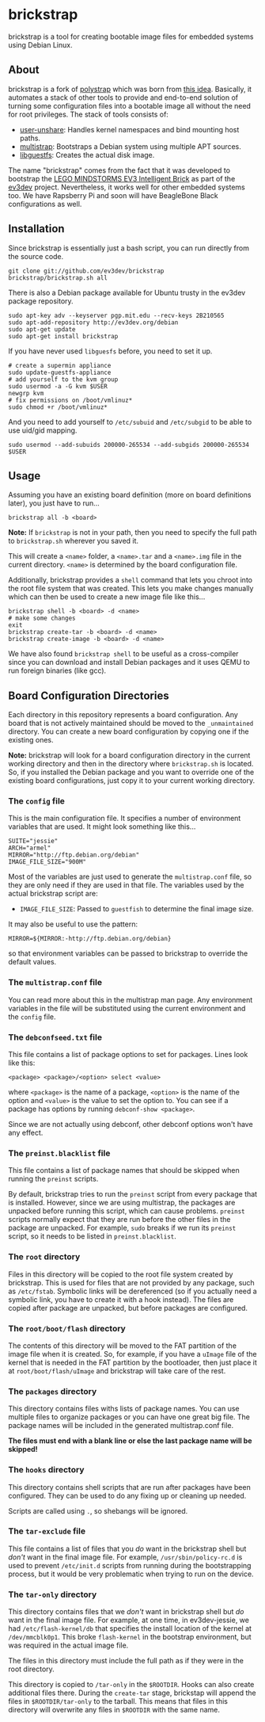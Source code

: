 brickstrap
==========

brickstrap is a tool for creating bootable image files for embedded systems
using Debian Linux.


About
-----

brickstrap is a fork of [polystrap] which was born from [this idea][blog].
Basically, it automates a stack of other tools to provide and end-to-end
solution of turning some configuration files into a bootable image all without
the need for root privileges. The stack of tools consists of:

* [user-unshare]: Handles kernel namespaces and bind mounting host paths.
* [multistrap]: Bootstraps a Debian system using multiple APT sources.
* [libguestfs]: Creates the actual disk image.

The name "brickstrap" comes from the fact that it was developed to bootstrap
the [LEGO MINDSTORMS EV3 Intelligent Brick][mindstorms] as part of the [ev3dev]
project. Nevertheless, it works well for other embedded systems too. We have
Rapsberry Pi and soon will have BeagleBone Black configurations as well.


Installation
------------

Since brickstrap is essentially just a bash script, you can run directly from
the source code.

    git clone git://github.com/ev3dev/brickstrap
    brickstrap/brickstrap.sh all

There is also a Debian package available for Ubuntu trusty in the ev3dev package
repository.

    sudo apt-key adv --keyserver pgp.mit.edu --recv-keys 2B210565
    sudo apt-add-repository http://ev3dev.org/debian
    sudo apt-get update
    sudo apt-get install brickstrap

If you have never used `libguesfs` before, you need to set it up.

    # create a supermin appliance
    sudo update-guestfs-appliance
    # add yourself to the kvm group
    sudo usermod -a -G kvm $USER
    newgrp kvm
    # fix permissions on /boot/vmlinuz*
    sudo chmod +r /boot/vmlinuz*

And you need to add yourself to `/etc/subuid` and `/etc/subgid` to be able to
use uid/gid mapping.

    sudo usermod --add-subuids 200000-265534 --add-subgids 200000-265534 $USER

Usage
-----

Assuming you have an existing board definition (more on board definitions later),
you just have to run...

    brickstrap all -b <board>

__Note:__ If `brickstrap` is not in your path, then you need to specify the full
path to `brickstrap.sh` wherever you saved it.

This will create a `<name>` folder, a `<name>.tar` and a `<name>.img` file in
the current directory. `<name>` is determined by the board configuration file.

Additionally, brickstrap provides a `shell` command that lets
you chroot into the root file system that was created. This lets you make
changes manually which can then be used to create a new image file like this...

    brickstrap shell -b <board> -d <name>
    # make some changes
    exit
    brickstrap create-tar -b <board> -d <name>
    brickstrap create-image -b <board> -d <name>

We have also found `brickstrap shell` to be useful as a cross-compiler since
you can download and install Debian packages and it uses QEMU to run foreign
binaries (like gcc).


Board Configuration Directories
-------------------------------

Each directory in this repository represents a board configuration. Any board
that is not actively maintained should be moved to the `_unmaintained` directory.
You can create a new board configuration by copying one if the existing ones.

__Note:__ brickstrap will look for a board configuration directory in the current
working directory and then in the directory where `brickstrap.sh` is located.
So, if you installed the Debian package and you want to override one of the
existing board configurations, just copy it to your current working directory.

### The `config` file

This is the main configuration file. It specifies a number of environment
variables that are used. It might look something like this...

    SUITE="jessie"
    ARCH="armel"
    MIRROR="http://ftp.debian.org/debian"
    IMAGE_FILE_SIZE="900M"

Most of the variables are just used to generate the `multistrap.conf` file, so
they are only need if they are used in that file. The variables used by the actual
brickstrap script are:

*   `IMAGE_FILE_SIZE`: Passed to `guestfish` to determine the final image size.

It may also be useful to use the pattern:

    MIRROR=${MIRROR:-http://ftp.debian.org/debian}

so that environment variables can be passed to brickstrap to override the
default values.

### The `multistrap.conf` file

You can read more about this in the multistrap man page. Any environment variables
in the file will be substituted using the current environment and the `config` file.

### The `debconfseed.txt` file

This file contains a list of package options to set for packages. Lines look
like this:

    <package> <package>/<option> select <value>

where `<package>` is the name of a package, `<option>` is the name of the option
and `<value>` is the value to set the option to. You can see if a package has
options by running `debconf-show <package>`.

Since we are not actually using debconf, other debconf options won't have any effect.

### The `preinst.blacklist` file

This file contains a list of package names that should be skipped when running
the `preinst` scripts.

By default, brickstrap tries to run the `preinst` script from every package that
is installed. However, since we are using multistrap, the packages are unpacked
before running this script, which can cause problems. `preinst` scripts normally
expect that they are run before the other files in the package are unpacked.
For example, `sudo` breaks if we run its `preinst` script, so it needs to be
listed in `preinst.blacklist`.

### The `root` directory

Files in this directory will be copied to the root file system created by
brickstrap. This is used for files that are not provided by any package, such
as `/etc/fstab`. Symbolic links will be dereferenced (so if you actually need
a symbolic link, you have to create it with a hook instead). The files are
copied after package are unpacked, but before packages are configured.

### The `root/boot/flash` directory

The contents of this directory will be moved to the FAT partition of the image
file when it is created. So, for example, if you have a `uImage` file of the
kernel that is needed in the FAT partition by the bootloader, then just place it
at `root/boot/flash/uImage` and brickstrap will take care of the rest.

### The `packages` directory

This directory contains files withs lists of package names. You can use multiple
files to organize packages or you can have one great big file. The package names
will be included in the generated multistrap.conf file.

**The files must end with a blank line or else the last package name will be
skipped!**

### The `hooks` directory

This directory contains shell scripts that are run after packages have been
configured. They can be used to do any fixing up or cleaning up needed.

Scripts are called using `.`, so shebangs will be ignored.

### The `tar-exclude` file

This file contains a list of files that you *do* want in the brickstrap shell
but *don't* want in the final image file. For example, `/usr/sbin/policy-rc.d`
is used to prevent `/etc/init.d` scripts from running during the bootstrapping
process, but it would be very problematic when trying to run on the device.

### The `tar-only` directory

This directory contains files that we *don't* want in brickstrap shell but *do*
want in the final image file. For example, at one time, in ev3dev-jessie, we had
`/etc/flash-kernel/db` that specifies the install location of the kernel at
`/dev/mmcblk0p1`. This broke `flash-kernel` in the bootstrap environment, but
was required in the actual image file.

The files in this directory must include the full path as if they were in the
root directory.

This directory is copied to `/tar-only` in the `$ROOTDIR`. Hooks can also create
additional files there. During the `create-tar` stage, brickstap will append
the files in `$ROOTDIR/tar-only` to the tarball. This means that files in this
directory will overwrite any files in `$ROOTDIR` with the same name.



[polystrap]: https://gitlab.mister-muffin.de/josch/polystrap
[blog]: https://blog.mister-muffin.de/2014/01/11/why-do-i-need-superuser-privileges-when-i-just-want-to-write-to-a-regular-file/
[QEMU]: http://wiki.qemu.org/Main_Page
[user-unshare]: https://blog.mister-muffin.de/2015/10/25/unshare-without-superuser-privileges/
[multistrap]: https://wiki.debian.org/Multistrap
[libguestfs]: http://libguestfs.org
[mindstorms]: http://mindstorms.lego.com
[ev3dev]: http://www.ev3dev.org
